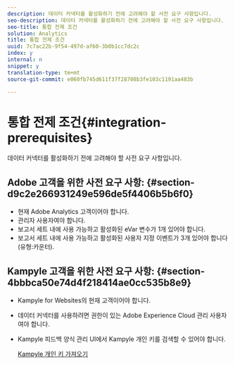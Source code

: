 ```yaml
---
description: 데이터 커넥터를 활성화하기 전에 고려해야 할 사전 요구 사항입니다.
seo-description: 데이터 커넥터를 활성화하기 전에 고려해야 할 사전 요구 사항입니다.
seo-title: 통합 전제 조건
solution: Analytics
title: 통합 전제 조건
uuid: 7c7ac22b-9f54-497d-af60-3b0b1cc7dc2c
index: y
internal: n
snippet: y
translation-type: tm+mt
source-git-commit: e060fb745d611f37f28708b3fe103c1191aa483b

---
```



# 통합 전제 조건{#integration-prerequisites}

데이터 커넥터를 활성화하기 전에 고려해야 할 사전 요구 사항입니다.

## Adobe 고객을 위한 사전 요구 사항: {#section-d9c2e266931249e596de5f4406b5b6f0}

* 현재 Adobe Analytics 고객이어야 합니다.
* 관리자 사용자여야 합니다.
* 보고서 세트 내에 사용 가능하고 활성화된 eVar 변수가 1개 있어야 합니다.
* 보고서 세트 내에 사용 가능하고 활성화된 사용자 지정 이벤트가 3개 있어야 합니다(유형:카운터).

## Kampyle 고객을 위한 사전 요구 사항: {#section-4bbbca50e74d4f218414ae0cc535b8e9}

* Kampyle for Websites의 현재 고객이어야 합니다.
* 데이터 커넥터를 사용하려면 권한이 있는 Adobe Experience Cloud 관리 사용자여야 합니다.
* Kampyle 피드백 양식 관리 UI에서 Kampyle 개인 키를 검색할 수 있어야 합니다.

   [Kampyle 개인 키 가져오기](../kampyle-home/kampyle-private-key.md#task-08684d84572c48acb6fa90f0072526fb)

